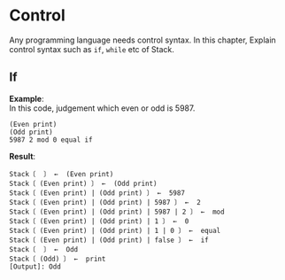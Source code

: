 # Control

Any programming language needs control syntax. 
In this chapter, Explain control syntax such as `if`, `while` etc of Stack.

## If

**Example**:  
In this code, judgement which even or odd is 5987.
```stack-lang
(Even print) 
(Odd print)
5987 2 mod 0 equal if
```

**Result**:  
```stack-repl
Stack〔  〕 ←  (Even print)
Stack〔 (Even print) 〕 ←  (Odd print)
Stack〔 (Even print) | (Odd print) 〕 ←  5987
Stack〔 (Even print) | (Odd print) | 5987 〕 ←  2
Stack〔 (Even print) | (Odd print) | 5987 | 2 〕 ←  mod
Stack〔 (Even print) | (Odd print) | 1 〕 ←  0
Stack〔 (Even print) | (Odd print) | 1 | 0 〕 ←  equal
Stack〔 (Even print) | (Odd print) | false 〕 ←  if
Stack〔  〕 ←  Odd
Stack〔 (Odd) 〕 ←  print
[Output]: Odd
```
